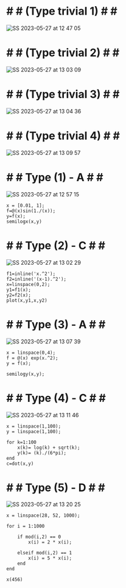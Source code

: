 # # # (Type trivial 1) # # #
![SS 2023-05-27 at 12 47 05](https://github.com/space-hippie0/matlab/assets/118982314/914f039e-3cde-4529-af99-f2d694f963d3)

# # # (Type trivial 2) # # #
![SS 2023-05-27 at 13 03 09](https://github.com/space-hippie0/matlab/assets/118982314/41021b42-c58a-45c3-9144-ac3878a935e8)

# # # (Type trivial 3) # # #
![SS 2023-05-27 at 13 04 36](https://github.com/space-hippie0/matlab/assets/118982314/8b57bcc4-f95a-43f8-ac8f-3d0a6c0f2843)

# # # (Type trivial 4) # # #
![SS 2023-05-27 at 13 09 57](https://github.com/space-hippie0/matlab/assets/118982314/540f5498-5abd-4798-97d7-6976938324c0)


# # # Type (1) - A # # #

![SS 2023-05-27 at 12 57 15](https://github.com/space-hippie0/matlab/assets/118982314/0fac9f40-7e9d-4195-a0bc-9c7cc47aaa5b)
```
x = [0.01, 1];
f=@(x)sin(1./(x));
y=f(x);
semilogx(x,y)
```


# # # Type (2) - C # # #

![SS 2023-05-27 at 13 02 29](https://github.com/space-hippie0/matlab/assets/118982314/7f767741-6bd3-4e24-869c-89539aaf607d)
```
f1=inline('x.^2');
f2=inline('(x-1).^2');
x=linspace(0,2);
y1=f1(x);
y2=f2(x);
plot(x,y1,x,y2)
```


# # # Type (3) - A # # #

![SS 2023-05-27 at 13 07 39](https://github.com/space-hippie0/matlab/assets/118982314/43888a28-3d55-4c7c-9229-bfe7e9d9667d)
```
x = linspace(0,4);
f = @(x) exp(x.^2);
y = f(x);
```
```
semilogy(x,y);
```


# # # Type (4) - C # # #
![SS 2023-05-27 at 13 11 46](https://github.com/space-hippie0/matlab/assets/118982314/721131cd-d0c2-4d5a-a8ed-c4840a94a87e)
```
x = linspace(1,100);
y = linspace(1,100);
```
```
for k=1:100
    x(k)= log(k) + sqrt(k);
    y(k)= (k)./(6*pi);
end
c=dot(x,y)
```

# # # Type (5) - D # # #
![SS 2023-05-27 at 13 20 25](https://github.com/space-hippie0/matlab/assets/118982314/56e2cc62-ec2f-465e-b064-599085719394)
```
x = linspace(28, 52, 1000);
```
```
for i = 1:1000

    if mod(i,2) == 0
        x(i) = 2 * x(i);

    elseif mod(i,2) == 1
        x(i) = 5 * x(i);
    end
end
```
```
x(456)
```
